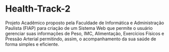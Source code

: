 # Health-Track-2
Projeto Acadêmico proposto pela Faculdade de Informática e Administração Paulista (FIAP) para criação de um Sistema Web que permite o usuário gerenciar suas informações de Peso, IMC, Alimentação, Exercícios Físicos e Pressão Arterial permitindo, assim, o acompanhamento da sua saúde de forma simples e eficiente.

